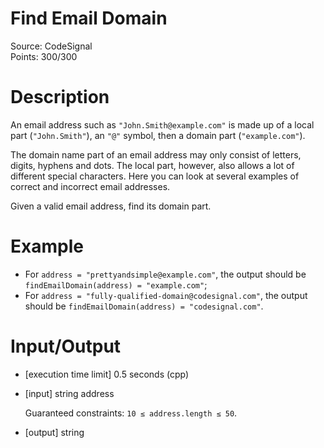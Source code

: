 # Find Email Domain
Source: CodeSignal <br>
Points: 300/300

# Description

An email address such as `"John.Smith@example.com"` is made up of a local part (`"John.Smith"`), an `"@"` symbol, then a domain part (`"example.com"`).

The domain name part of an email address may only consist of letters, digits, hyphens and dots. The local part, however, also allows a lot of different special characters. Here you can look at several examples of correct and incorrect email addresses.

Given a valid email address, find its domain part.

# Example

* For `address = "prettyandsimple@example.com"`, the output should be
  `findEmailDomain(address) = "example.com"`;
* For `address = "fully-qualified-domain@codesignal.com"`, the output should be
  `findEmailDomain(address) = "codesignal.com"`.

# Input/Output

* [execution time limit] 0.5 seconds (cpp)

* [input] string address

  Guaranteed constraints:
  `10 ≤ address.length ≤ 50`.

* [output] string
